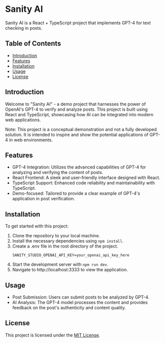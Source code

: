# Sanity AI

Sanity AI is a React + TypeScript project that implements GPT-4 for text checking in posts.

## Table of Contents

- [Introduction](#introduction)
- [Features](#features)
- [Installation](#installation)
- [Usage](#usage)
- [License](#license)

## Introduction

Welcome to "Sanity AI" - a demo project that harnesses the power of OpenAI's GPT-4 to verify and analyze posts. This project is built using React and TypeScript, showcasing how AI can be integrated into modern web applications.

Note: This project is a conceptual demonstration and not a fully developed solution. It is intended to inspire and show the potential applications of GPT-4 in web environments.

## Features

- GPT-4 Integration: Utilizes the advanced capabilities of GPT-4 for analyzing and verifying the content of posts.
- React Frontend: A sleek and user-friendly interface designed with React.
- TypeScript Support: Enhanced code reliability and maintainability with TypeScript.
- Demo-focused: Tailored to provide a clear example of GPT-4's application in post verification.

## Installation

To get started with this project:

1. Clone the repository to your local machine.
2. Install the necessary dependencies using `npm install`.
3. Create a .env file in the root directory of the project.
   ```
   SANITY_STUDIO_OPENAI_API_KEY=your_openai_api_key_here
   ```
5. Start the development server with `npm run dev`.
6. Navigate to http://localhost:3333 to view the application.

## Usage

- Post Submission: Users can submit posts to be analyzed by GPT-4.
- AI Analysis: The GPT-4 model processes the content and provides feedback on the post's authenticity and content quality.

## License

This project is licensed under the [MIT License](LICENSE).
